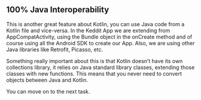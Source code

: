 100% Java Interoperability
--------------------------

This is another great feature about Kotlin, you can use Java code from a Kotlin file and vice-versa. In the Keddit App we are extending from AppCompatActivity, using the Bundle object in the onCreate method and of course using all the Android SDK to create our App. Also, we are using other Java libraries like Retrofit, Picasso, etc.

Something really important about this is that Kotlin doesn’t have its own collections library, it relies on Java standard library classes, extending those classes with new functions. This means that you never need to convert objects between Java and Kotlin.

You can move on to the next task.

